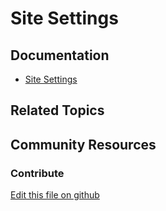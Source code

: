 # Site Settings

## Documentation

* [Site Settings](https://learn.liferay.com/dxp/7.x/en/site-building/site_settings.html)

## Related Topics


## Community Resources


### Contribute

[Edit this file on github](https://github.com/olafk/controlpanel-documentation-docs/blob/master/md/73en/com_liferay_site_admin_web_portlet_SiteSettingsPortlet.md)
